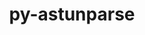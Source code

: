---
title: "py-astunparse"
layout: cache
categories: [package, v0.19]
meta: {"versions": ["1.6.3"], "compilers": ["gcc@=11.1.0", "gcc@=7.3.1"], "oss": ["amzn2", "ubuntu20.04"], "platforms": ["linux"], "targets": ["x86_64", "x86_64_v3"], "stacks": ["e4s", "ml-cpu", "ml-cuda", "ml-rocm"], "num_specs": 2, "num_specs_by_stack": {"ml-cuda": 1, "ml-rocm": 1, "ml-cpu": 1, "e4s": 1}}
spec_details: [{"hash": "2wah4g46dalaw67b4mptqfqqncdux2yw", "compiler": "gcc@=7.3.1", "versions": ["1.6.3"], "os": "amzn2", "platform": "linux", "target": "x86_64_v3", "variants": ["build_system=python_pip"], "stacks": ["ml-cuda", "ml-rocm", "ml-cpu"], "size": "-", "tarball": "https://binaries.spack.io/releases/v0.19/build_cache/linux-amzn2-x86_64_v3/gcc-7.3.1/py-astunparse-1.6.3/linux-amzn2-x86_64_v3-gcc-7.3.1-py-astunparse-1.6.3-2wah4g46dalaw67b4mptqfqqncdux2yw.spack"}, {"hash": "cn7y36u65xphxtozmei3ex46743qqe7w", "compiler": "gcc@=11.1.0", "versions": ["1.6.3"], "os": "ubuntu20.04", "platform": "linux", "target": "x86_64", "variants": ["build_system=python_pip"], "stacks": ["e4s"], "size": "-", "tarball": "https://binaries.spack.io/releases/v0.19/build_cache/linux-ubuntu20.04-x86_64/gcc-11.1.0/py-astunparse-1.6.3/linux-ubuntu20.04-x86_64-gcc-11.1.0-py-astunparse-1.6.3-cn7y36u65xphxtozmei3ex46743qqe7w.spack"}]
---